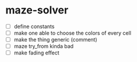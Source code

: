 # maze-solver

- [ ] define constants
- [ ] make one able to choose the colors of every cell
- [ ] make the thing generic (comment)
- [ ] maze try_from kinda bad
- [ ] make fading effect

